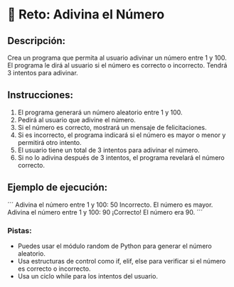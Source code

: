 # 🧩 Reto: Adivina el Número

## Descripción:
Crea un programa que permita al usuario adivinar un número entre 1 y 100. El programa le dirá al usuario si el número es correcto o incorrecto. Tendrá 3 intentos para adivinar.

## Instrucciones:
1. El programa generará un número aleatorio entre 1 y 100.
2. Pedirá al usuario que adivine el número.
3. Si el número es correcto, mostrará un mensaje de felicitaciones.
4. Si es incorrecto, el programa indicará si el número es mayor o menor y permitirá otro intento.
5. El usuario tiene un total de 3 intentos para adivinar el número.
6. Si no lo adivina después de 3 intentos, el programa revelará el número correcto.

## Ejemplo de ejecución:
´´´
Adivina el número entre 1 y 100: 50
Incorrecto. El número es mayor.
Adivina el número entre 1 y 100: 90
¡Correcto! El número era 90.
´´´

### Pistas:
- Puedes usar el módulo random de Python para generar el número aleatorio.
- Usa estructuras de control como if, elif, else para verificar si el número es correcto o incorrecto.
- Usa un ciclo while para los intentos del usuario.
